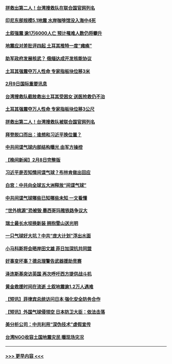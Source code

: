 #### [拼救出第二人！台湾搜救队在联合国官网列名](../pages/prog202/a103645848.md?t=02092143) 
#### [印尼东部规模5.1地震 水岸咖啡馆没入海中4死](../pages/prog202/a103645884.md?t=02092143) 
#### [土叙强震 逾1万6000人亡 预计罹难人数仍将攀升](../pages/prog202/a103645857.md?t=02092143) 
#### [地震应对差批评四起 土耳其推特一度“瘫痪”](../pages/prog202/a103645816.md?t=02092143) 
#### [助军政府发展核武？ 俄缅达成开发核能协议](../pages/prog202/a103645832.md?t=02092143) 
#### [土耳其强震夺万人性命 专家指板块位移3米](../pages/prog202/a103645844.md?t=02092143) 
#### [2月9日国际重要讯息](../pages/prog202/a103645843.md?t=02092143) 
#### [台湾搜救队截肢救出土耳其受困女 送医抢救仍不治](../pages/prog202/a103645818.md?t=02092143) 
#### [土耳其强震夺万人性命 专家指板块位移3公尺](../pages/prog202/a103645797.md?t=02092143) 
#### [拼救出第二人！台湾搜救队被联合国官网列名](../pages/prog202/a103645789.md?t=02092143) 
#### [拜登脱口而出：谁想和习近平换位置？](../pages/prog202/a103645721.md?t=02092143) 
#### [中共间谍气球内部结构曝光 由军方操控](../pages/prog202/a103645713.md?t=02092143) 
#### [【晚间新闻】2月8日完整版](../pages/prog202/a103645639.md?t=02092143) 
#### [习近平是否知情间谍气球？布林肯做出回应](../pages/prog202/a103645624.md?t=02092143) 
#### [白宫：中共向全球五大洲释放“间谍气球”](../pages/prog202/a103645576.md?t=02092143) 
#### [中共间谍气球哪些已知哪些未知 一文看懂](../pages/prog202/a103645570.md?t=02092143) 
#### [“世外桃源”恐被毁 墨西哥玛雅铁路争议大](../pages/prog202/a103645536.md?t=02092143) 
#### [瑞士最长水坝换新装 拥抱雪山送光明](../pages/prog202/a103645533.md?t=02092143) 
#### [一只气球好大坑？中共“庞大计划”浮出水面](../pages/prog202/a103645529.md?t=02092143) 
#### [小马科斯将会晤岸田文雄 菲日加深抗共同盟](../pages/prog202/a103645534.md?t=02092143) 
#### [好事变坏事？德总理警告武器援助竞赛](../pages/prog202/a103645524.md?t=02092143) 
#### [泽连斯基突访英国 再次呼吁西方提供战斗机](../pages/prog202/a103645525.md?t=02092143) 
#### [黄金救援时间在流逝 土叙地震逾1.2万人遇难](../pages/prog202/a103645521.md?t=02092143) 
#### [【短讯】菲律宾总统访问日本 强化安全防务合作](../pages/prog202/a103645289.md?t=02092143) 
#### [【短讯】外国气球侵领空 日本防卫大臣：依法击落](../pages/prog202/a103645286.md?t=02092143) 
#### [美分析公司：中共利用“深伪技术”虚假宣传](../pages/prog202/a103645191.md?t=02092143) 
#### [台湾NGO收容土国地震灾民 曝现场灾况](../pages/prog202/a103645064.md?t=02092143) 

----
#### [ >>> 更早内容 <<< ](../indexes/prog202-earlier.md)
